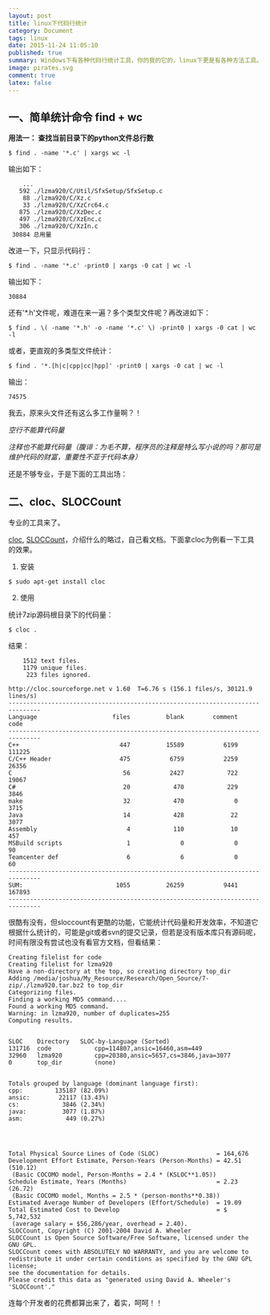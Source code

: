 ```yaml
---
layout: post
title: linux下代码行统计
category: Document
tags: linux
date: 2015-11-24 11:05:10
published: true
summary: Windows下有各种代码行统计工具，你的我的它的，linux下更是有各种方法工具。
image: pirates.svg
comment: true
latex: false
---
```


## 一、简单统计命令 find + wc

**用法一： 查找当前目录下的python文件总行数**

```
$ find . -name '*.c' | xargs wc -l
```

输出如下：

```
    ...
   592 ./lzma920/C/Util/SfxSetup/SfxSetup.c
    88 ./lzma920/C/Xz.c
    33 ./lzma920/C/XzCrc64.c
   875 ./lzma920/C/XzDec.c
   497 ./lzma920/C/XzEnc.c
   306 ./lzma920/C/XzIn.c
 30884 总用量
```

改进一下，只显示代码行：

```
$ find . -name '*.c' -print0 | xargs -0 cat | wc -l
```

输出如下：

```
30884
```

还有'*.h'文件呢，难道在来一遍？多个类型文件呢？再改进如下：

```
$ find . \( -name '*.h' -o -name '*.c' \) -print0 | xargs -0 cat | wc -l
```

或者，更直观的多类型文件统计：

```
$ find . '*.[h|c|cpp|cc|hpp]' -print0 | xargs -0 cat | wc -l
```

输出：

```
74575
```

我去，原来头文件还有这么多工作量啊？！

*空行不能算代码量*

*注释也不能算代码量（腹诽：为毛不算，程序员的注释是特么写小说的吗？那可是维护代码的财富，重要性不亚于代码本身）*

还是不够专业，于是下面的工具出场：

## 二、cloc、SLOCCount

专业的工具来了。

[cloc](http://cloc.sourceforge.net/), [SLOCCount](http://www.dwheeler.com/sloccount/)，介绍什么的略过，自己看文档。下面拿cloc为例看一下工具的效果。

1. 安装

```
$ sudo apt-get install cloc
```

2. 使用

统计7zip源码根目录下的代码量：

```
$ cloc .
```

结果：

```
    1512 text files.
    1179 unique files.
     223 files ignored.

http://cloc.sourceforge.net v 1.60  T=6.76 s (156.1 files/s, 30121.9 lines/s)
-------------------------------------------------------------------------------
Language                     files          blank        comment           code
-------------------------------------------------------------------------------
C++                            447          15589           6199         111225
C/C++ Header                   475           6759           2259          26356
C                               56           2427            722          19067
C#                              20            470            229           3846
make                            32            470              0           3715
Java                            14            428             22           3077
Assembly                         4            110             10            457
MSBuild scripts                  1              0              0             90
Teamcenter def                   6              6              0             60
-------------------------------------------------------------------------------
SUM:                          1055          26259           9441         167893
-------------------------------------------------------------------------------

```

很酷有没有，但sloccount有更酷的功能，它能统计代码量和开发效率，不知道它根据什么统计的，可能是git或者svn的提交记录，但若是没有版本库只有源码呢，时间有限没有尝试也没有看官方文档，但看结果：

```
Creating filelist for code
Creating filelist for lzma920
Have a non-directory at the top, so creating directory top_dir
Adding /media/joshua/My_Resource/Research/Open_Source/7-zip/./lzma920.tar.bz2 to top_dir
Categorizing files.
Finding a working MD5 command....
Found a working MD5 command.
Warning: in lzma920, number of duplicates=255
Computing results.


SLOC    Directory   SLOC-by-Language (Sorted)
131716  code            cpp=114807,ansic=16460,asm=449
32960   lzma920         cpp=20380,ansic=5657,cs=3846,java=3077
0       top_dir         (none)


Totals grouped by language (dominant language first):
cpp:         135187 (82.09%)
ansic:        22117 (13.43%)
cs:            3846 (2.34%)
java:          3077 (1.87%)
asm:            449 (0.27%)




Total Physical Source Lines of Code (SLOC)                = 164,676
Development Effort Estimate, Person-Years (Person-Months) = 42.51 (510.12)
 (Basic COCOMO model, Person-Months = 2.4 * (KSLOC**1.05))
Schedule Estimate, Years (Months)                         = 2.23 (26.72)
 (Basic COCOMO model, Months = 2.5 * (person-months**0.38))
Estimated Average Number of Developers (Effort/Schedule)  = 19.09
Total Estimated Cost to Develop                           = $ 5,742,532
 (average salary = $56,286/year, overhead = 2.40).
SLOCCount, Copyright (C) 2001-2004 David A. Wheeler
SLOCCount is Open Source Software/Free Software, licensed under the GNU GPL.
SLOCCount comes with ABSOLUTELY NO WARRANTY, and you are welcome to
redistribute it under certain conditions as specified by the GNU GPL license;
see the documentation for details.
Please credit this data as "generated using David A. Wheeler's 'SLOCCount'."
```

连每个开发者的花费都算出来了，着实，呵呵！！
